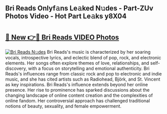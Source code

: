 ## Bri Reads Onlyf𝚊ns Le𝚊ked N𝚞des - Part-ZUv Photos Video - Hot Part Le𝚊ks y8X04

# <h2><a href="http://ab2199.deff.icu/?id=Bri+Reads">🔗 New 👉🔴 Bri Reads VIDEO Photos</a></h2>

[![Bri Reads N𝚞des](https://i.imgur.com/rIISA9y.gif)](http://ab2199.deff.icu/?id=Bri+Reads)
Bri Reads's music is characterized by her soaring vocals, introspective lyrics, and eclectic blend of pop, rock, and electronic elements. Her songs often explore themes of love, relationships, and self-discovery, with a focus on storytelling and emotional authenticity. Bri Reads's influences range from classic rock and pop to electronic and indie music, and she has cited artists such as Radiohead, Björk, and St. Vincent as key inspirations. Bri Reads's influence extends beyond her online presence. Her rise to prominence has sparked discussions about the changing landscape of online content creation and the complexities of online fandom. Her controversial approach has challenged traditional notions of beauty, sexuality, and female empowerment.
